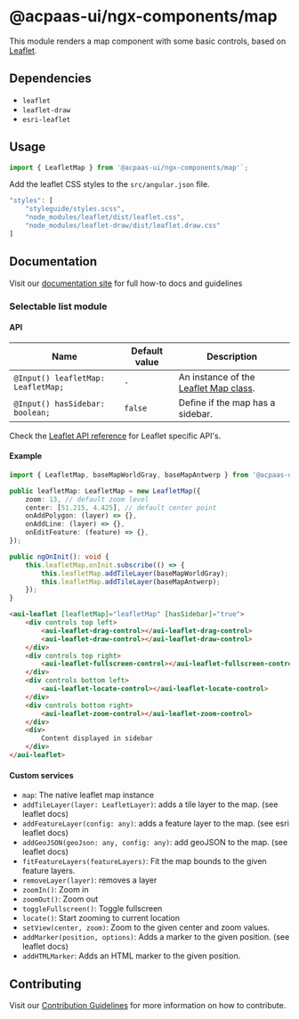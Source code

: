 # @acpaas-ui/ngx-components/map

This module renders a map component with some basic controls, based on [Leaflet](https://leafletjs.com).

## Dependencies
* `leaflet`
* `leaflet-draw`
* `esri-leaflet`

## Usage

```typescript
import { LeafletMap } from '@acpaas-ui/ngx-components/map'`;
```

Add the leaflet CSS styles to the `src/angular.json` file.
```typescript
"styles": [
    "styleguide/styles.scss",
    "node_modules/leaflet/dist/leaflet.css",
    "node_modules/leaflet-draw/dist/leaflet.draw.css"
]
```

## Documentation

Visit our [documentation site](https://acpaas-ui.digipolis.be/) for full how-to docs and guidelines

### Selectable list module

#### API

| Name         | Default value | Description |
| -----------  | ------ | -------------------------- |
| `@Input() leafletMap: LeafletMap;` | `-` | An instance of the [Leaflet Map class](https://leafletjs.com/reference-1.3.0.html#map-example). |
| `@Input() hasSidebar: boolean;` | `false` | Define if the map has a sidebar. |

Check the [Leaflet API reference](https://leafletjs.com/reference-1.3.0.html) for Leaflet specific API's.

#### Example

```typescript
import { LeafletMap, baseMapWorldGray, baseMapAntwerp } from '@acpaas-ui/ngx-components/map';

public leafletMap: LeafletMap = new LeafletMap({
    zoom: 13, // default zoom level
    center: [51.215, 4.425], // default center point
    onAddPolygon: (layer) => {},
    onAddLine: (layer) => {},
    onEditFeature: (feature) => {},
});

public ngOnInit(): void {
    this.leafletMap.onInit.subscribe(() => {
        this.leafletMap.addTileLayer(baseMapWorldGray);
        this.leafletMap.addTileLayer(baseMapAntwerp);
    });
}
```

```html
<aui-leaflet [leafletMap]="leafletMap" [hasSidebar]="true">
    <div controls top left>
        <aui-leaflet-drag-control></aui-leaflet-drag-control>
        <aui-leaflet-draw-control></aui-leaflet-draw-control>
    </div>
    <div controls top right>
        <aui-leaflet-fullscreen-control></aui-leaflet-fullscreen-control>
    </div>
    <div controls bottom left>
        <aui-leaflet-locate-control></aui-leaflet-locate-control>
    </div>
    <div controls bottom right>
        <aui-leaflet-zoom-control></aui-leaflet-zoom-control>
    </div>
    <div>
        Content displayed in sidebar
    </div>
</aui-leaflet>
```

#### Custom services

- `map`: The native leaflet map instance
- `addTileLayer(layer: LeafletLayer)`: adds a tile layer to the map. (see leaflet docs)
- `addFeatureLayer(config: any)`: adds a feature layer to the map. (see esri leaflet docs)
- `addGeoJSON(geoJson: any, config: any)`: add geoJSON to the map. (see leaflet docs)
- `fitFeatureLayers(featureLayers)`: Fit the map bounds to the given feature layers.
- `removeLayer(layer)`: removes a layer
- `zoomIn()`: Zoom in
- `zoomOut()`: Zoom out
- `toggleFullscreen()`: Toggle fullscreen
- `locate()`: Start zooming to current location
- `setView(center, zoom)`: Zoom to the given center and zoom values.
- `addMarker(position, options)`: Adds a marker to the given position. (see leaflet docs)
- `addHTMLMarker`: Adds an HTML marker to the given position.

## Contributing

Visit our [Contribution Guidelines](../../CONTRIBUTING.md) for more information on how to contribute.
